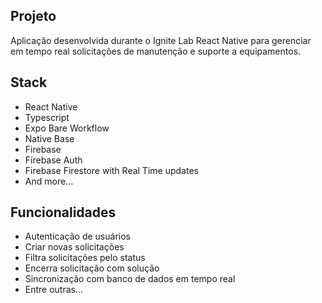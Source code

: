 ## Projeto

Aplicação desenvolvida durante o Ignite Lab React Native para gerenciar em tempo real solicitações de manutenção e suporte a equipamentos.

## Stack

- React Native
- Typescript
- Expo Bare Workflow
- Native Base
- Firebase
- Firebase Auth
- Firebase Firestore with Real Time updates
- And more...

## Funcionalidades

- Autenticação de usuários
- Criar novas solicitações
- Filtra solicitações pelo status
- Encerra solicitação com solução
- Sincronização com banco de dados em tempo real
- Entre outras...

</div>
